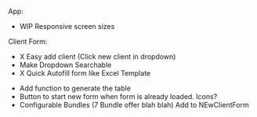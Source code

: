 App:
- WIP Responsive screen sizes 

Client Form:
- X Easy add client (Click new client in dropdown) 
- Make Dropdown Searchable 
- X Quick Autofill form like Excel Template
* Add function to generate the table
* Button to start new form when form is already loaded. Icons?
* Configurable Bundles (7 Bundle offer blah blah) Add to NEwClientForm
